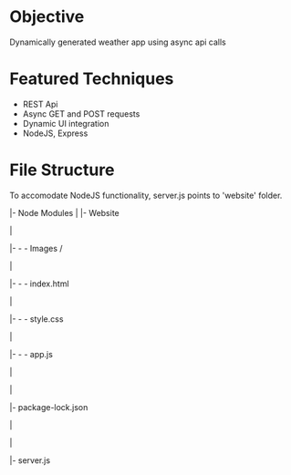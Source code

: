 # Objective
Dynamically generated weather app using async api calls

# Featured Techniques
* REST Api 
* Async GET and POST requests
* Dynamic UI integration
* NodeJS, Express

# File Structure
To accomodate NodeJS functionality, server.js points to 'website' folder. 


|- Node Modules
|
|- Website

| 

|- - -  Images / 

|

|- - - index.html

|

|- - - style.css

|

|- - - app.js

|

|

|- package-lock.json

|

|

|- server.js
